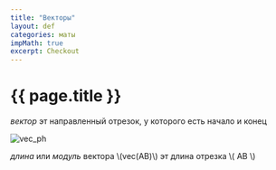 ```yaml
---
title: "Векторы"
layout: def
categories: маты
impMath: true
excerpt: Checkout
---
```


# {{ page.title }}

*вектор* эт направленный отрезок, у которого есть начало и конец

![vec_ph](https://www.mathemania.com/wp-content/uploads/2015/07/vector-ab.png)

*длина* или *модуль* вектора \\(vec(AB)\\) эт длина отрезка \\( AB \\)

